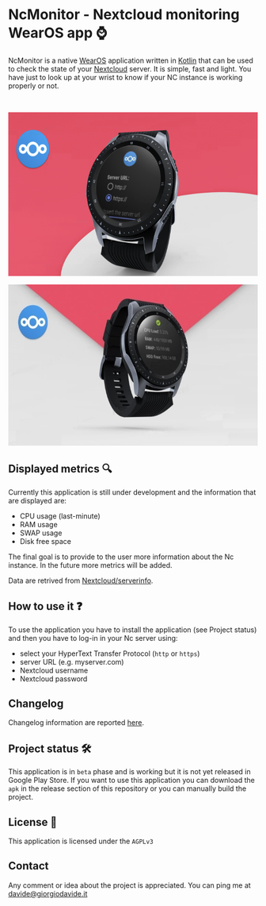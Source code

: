 # NcMonitor - Nextcloud monitoring WearOS app :watch:
NcMonitor is a native [WearOS](https://wearos.google.com/#hands-free-help) application written in [Kotlin](https://kotlinlang.org/) that can be used to check the state of your [Nextcloud](https://nextcloud.com/) server. It is simple, fast and light. You have just to look up at your wrist to know if your NC instance is working properly or not.

<br>
<p align="center">
<img src="./images/login.png" 
      alt="NcMonitor login " 
      height="330" />
</p>

<p align="center">
<img src="./images/status.png" 
      alt="NcMonitor status " 
      height="325" />
</p>

## Displayed metrics :mag:
Currently this application is still under development and the information that are displayed are:

- CPU usage (last-minute)
- RAM usage
- SWAP usage
- Disk free space

The final goal is to provide to the user more information about the Nc instance. In the future more metrics will be added.

Data are retrived from [Nextcloud/serverinfo](https://github.com/nextcloud/serverinfo).

## How to use it :question:
To use the application you have to install the application (see Project status) and then you have to log-in in your Nc server using:

- select your HyperText Transfer Protocol (`http` or `https`)
- server URL (e.g. myserver.com)
- Nextcloud username
- Nextcloud password

## Changelog
Changelog information are reported [here](https://github.com/DavideAG/NcMonitor/blob/master/CHANGELOG.md).

## Project status :hammer_and_wrench:
This application is in `beta` phase and is working but it is not yet released in Google Play Store.
If you want to use this application you can download the `apk` in the release section of this repository or you can manually build the project.

## License :scroll:
This application is licensed under the `AGPLv3`

## Contact
Any comment or idea about the project is appreciated. You can ping me at [davide@giorgiodavide.it](mailto:davide@giorgiodavide.it?subject=[GitHub]%20NcMonitor)
